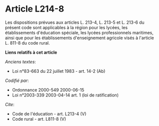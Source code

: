 # Article L214-8

Les dispositions prévues aux articles L. 213-4, L. 213-5 et L. 213-6 du présent code sont applicables à la région pour les
lycées, les établissements d'éducation spéciale, les lycées professionnels maritimes, ainsi que pour les établissements
d'enseignement agricole visés à l'article L. 811-8 du code rural.

**Liens relatifs à cet article**

_Anciens textes_:

  - Loi n°83-663 du 22 juillet 1983 - art. 14-2 (Ab)

_Codifié par_:

  - Ordonnance 2000-549 2000-06-15
  - Loi n°2003-339 2003-04-14 art. 1 (loi de ratification)

_Cite_:

  - Code de l'éducation - art. L213-4 (V)
  - Code rural - art. L811-8 (V)
